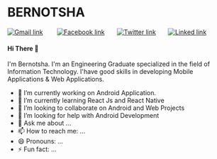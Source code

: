 # BERNOTSHA

[![Gmail link](https://cdn4.iconfinder.com/data/icons/32_Pixel_Social_Media_Icons_by_leslienayibe/gmail.png)](mailto:bernotsha1999@gmail.com) &nbsp; &nbsp;&nbsp;&nbsp;&nbsp;
[![Facebook link](https://cdn4.iconfinder.com/data/icons/32_Pixel_Social_Media_Icons_by_leslienayibe/facebook.png)](https://www.facebook.com/shak.sha.58) &nbsp;&nbsp;&nbsp;&nbsp;&nbsp;
[![Twitter link](https://github.com/paulrobertlloyd/socialmediaicons/blob/main/twitter-32x32.png?raw=true)](https://twitter.com/Bernotsha5) &nbsp;&nbsp;&nbsp;&nbsp;&nbsp;
[![Linked link](https://github.com/paulrobertlloyd/socialmediaicons/blob/main/linkedin-32x32.png?raw=true)](https://www.linkedin.com/in/bernotsha-s-6984a2194)

#### Hi There :wave:
  I'm Bernotsha. I'm an Engineering Graduate specialized in the field of Information Technology. I'have good skills in developing Mobile Applications & Web Applications.
- 🔭 I’m currently working on Android Application.
- 🌱 I’m currently learning React Js and React Native
- 👯 I’m looking to collaborate on Android and Web Projects
- 🤔 I’m looking for help with Android Development
- 💬 Ask me about ...
- 📫 How to reach me: ...
- 😄 Pronouns: ...
- ⚡ Fun fact: ...

